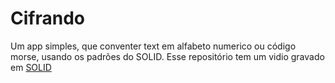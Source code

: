 # Cifrando

Um app simples, que conventer text em alfabeto numerico ou código morse, usando os padrões do SOLID.
Esse repositório tem um vidio gravado em [SOLID](https://youtu.be/KV_WMfIpw5o?si=OsDPEzx6ECj7DtTq)
